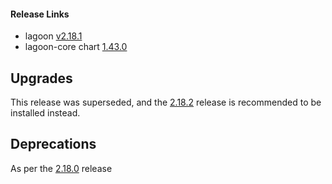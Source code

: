 #### Release Links
* lagoon [v2.18.1](https://github.com/uselagoon/lagoon/releases/tag/v2.18.1)
* lagoon-core chart [1.43.0](https://github.com/uselagoon/lagoon-charts/releases/tag/lagoon-core-1.43.0)

## Upgrades
This release was superseded, and the [2.18.2](./2.18.2.md) release is recommended to be installed instead.

## Deprecations
As per the  [2.18.0](./2.18.0.md) release

